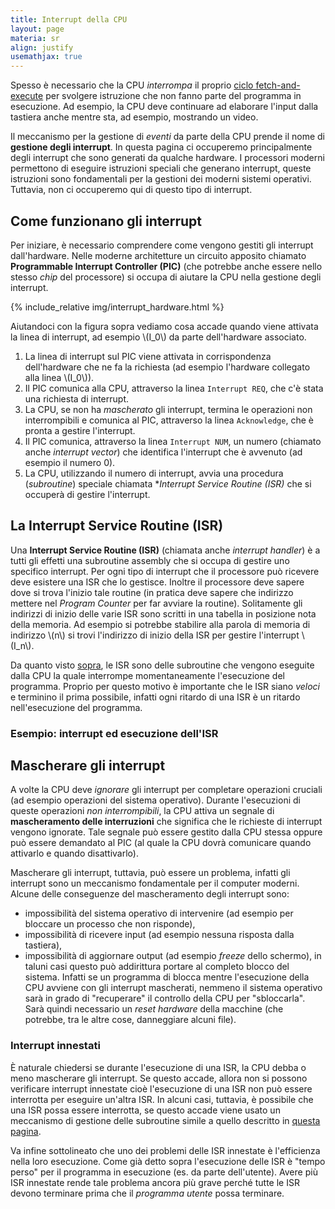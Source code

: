 ```yaml
---
title: Interrupt della CPU
layout: page
materia: sr
align: justify
usemathjax: true
---
```


Spesso è necessario che la CPU *interrompa* il proprio [ciclo fetch-and-execute](cpu.html) per
svolgere istruzione che non fanno parte del programma in esecuzione. Ad esempio, la CPU
deve continuare ad elaborare l'input dalla tastiera anche mentre sta, ad esempio, mostrando
un video.

Il meccanismo per la gestione di *eventi* da parte della CPU prende il nome di
**gestione degli interrupt**. In questa pagina ci occuperemo principalmente degli
interrupt che sono generati da qualche hardware. I processori moderni permettono di
eseguire istruzioni speciali che generano interrupt, queste istruzioni sono fondamentali
per la gestioni dei moderni sistemi operativi. Tuttavia, non ci occuperemo qui di
questo tipo di interrupt.

## Come funzionano gli interrupt
Per iniziare, è necessario comprendere come vengono gestiti gli interrupt dall'hardware.
Nelle moderne architetture un circuito apposito chiamato **Programmable Interrupt Controller (PIC)**
(che potrebbe anche essere nello stesso *chip* del processore) si occupa di aiutare la CPU
nella gestione degli interrupt. 

{% include_relative img/interrupt_hardware.html %}

Aiutandoci con la figura sopra vediamo cosa accade quando viene attivata la linea di
interrupt, ad esempio \\(I_0\\) da parte dell'hardware associato.

1. La linea di interrupt sul PIC viene attivata in corrispondenza dell'hardware che ne fa
la richiesta (ad esempio l'hardware collegato alla linea \\(I_0\\)).
2. Il PIC comunica alla CPU, attraverso la linea ``Interrupt REQ``, che c'è stata una
richiesta di interrupt.
3. La CPU, se non ha *mascherato* gli interrupt, termina le operazioni non interrompibili
e comunica al PIC, attraverso la linea ``Acknowledge``, che è pronta a gestire l'interrupt.
4. Il PIC comunica, attraverso la linea ``Interrupt NUM``, un numero (chiamato anche
*interrupt vector*) che identifica l'interrupt che è avvenuto (ad esempio il numero 0).
5. La CPU, utilizzando il numero di interrupt, avvia una procedura (*subroutine*) speciale
chiamata **Interrupt Service Routine (ISR)* che si occuperà di gestire l'interrupt.

## La Interrupt Service Routine (ISR)
Una **Interrupt Service Routine (ISR)** (chiamata anche *interrupt handler*) è a tutti gli
effetti una subroutine assembly che si occupa di gestire uno specifico interrupt. Per ogni
tipo di interrupt che il processore può ricevere deve esistere una ISR che lo gestisce.
Inoltre il processore deve sapere dove si trova l'inizio tale routine (in pratica deve
sapere che indirizzo mettere nel *Program Counter* per far avviare la routine). Solitamente
gli indirizzi di inizio delle varie ISR sono scritti in una tabella in posizione nota della
memoria. Ad esempio si potrebbe stabilire alla parola di memoria di indirizzo \\(n\\) si
trovi l'indirizzo di inizio della ISR per gestire l'interrupt \\(I_n\\).

Da quanto visto [sopra](#come-funzionano-gli-interrupt), le ISR sono delle subroutine che
vengono eseguite dalla CPU la quale interrompe momentaneamente l'esecuzione del programma.
Proprio per questo motivo è importante che le ISR siano *veloci* e terminino il prima
possibile, infatti ogni ritardo di una ISR è un ritardo nell'esecuzione del programma.

### Esempio: interrupt ed esecuzione dell'ISR

## Mascherare gli interrupt
A volte la CPU deve *ignorare* gli interrupt per completare operazioni cruciali (ad
esempio operazioni del sistema operativo). Durante l'esecuzioni di queste operazioni
*non interrompibili*, la CPU attiva un segnale di **mascheramento delle interruzioni**
che significa che le richieste di interrupt vengono ignorate. Tale segnale può
essere gestito dalla CPU stessa oppure può essere demandato al PIC (al quale la CPU
dovrà comunicare quando attivarlo e quando disattivarlo).

Mascherare gli interrupt, tuttavia, può essere un problema, infatti gli interrupt sono
un meccanismo fondamentale per il computer moderni. Alcune delle conseguenze del
mascheramento degli interrupt sono:
* impossibilità del sistema operativo di intervenire (ad esempio per bloccare un
processo che non risponde),
* impossibilità di ricevere input (ad esempio nessuna risposta dalla tastiera),
* impossibilità di aggiornare output (ad esempio *freeze* dello schermo),
in taluni casi questo può addirittura portare al completo blocco del sistema. Infatti
se un programma di blocca mentre l'esecuzione della CPU avviene con gli interrupt
mascherati, nemmeno il sistema operativo sarà in grado di "recuperare" il controllo
della CPU per "sbloccarla". Sarà quindi necessario un *reset hardware* della macchine
(che potrebbe, tra le altre cose, danneggiare alcuni file).

### Interrupt innestati
È naturale chiedersi se durante l'esecuzione di una ISR, la CPU debba o meno mascherare
gli interrupt. Se questo accade, allora non si possono verificare interrupt innestate
cioè l'esecuzione di una ISR non può essere interrotta per eseguire un'altra ISR. In
alcuni casi, tuttavia, è possibile che una ISR possa essere interrotta, se questo accade
viene usato un meccanismo di gestione delle subroutine simile a quello descritto in
[questa pagina](/content/sr/subroutine.md).

Va infine sottolineato che uno dei problemi delle ISR innestate è l'efficienza nella
loro esecuzione. Come già detto sopra l'esecuzione delle ISR è "tempo perso" per il
programma in esecuzione (es. da parte dell'utente). Avere più ISR innestate rende tale
problema ancora più grave perché tutte le ISR devono terminare prima che il 
*programma utente* possa terminare.
